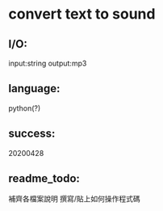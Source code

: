 # convert text to sound

## I/O:
input:string
output:mp3

## language:
python(?)

## success:
20200428

## readme_todo:
補齊各檔案說明
撰寫/貼上如何操作程式碼
